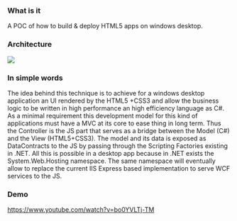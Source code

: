 
### What is it
A POC of how to build & deploy HTML5 apps on windows desktop.

### Architecture
![](https://raw.github.com/ukoreh/html5apponwindowsdesktop/master/diagram.png)

### In simple words
The idea behind this technique is to achieve for a windows desktop 
application an UI rendered by the HTML5 +CSS3 and allow the business 
logic to be written in high performance an high efficiency language as C#.
As a minimal requirement this development model for this kind of applications 
must have a MVC at its core to ease thing in long term. Thus the Controller is 
the JS part that serves as a bridge between the Model  (C#) and the View (HTML5+CSS3). 
The model and its data is exposed as DataContracts to the JS by passing through 
the Scripting Factories existing in .NET. All this is possible in a desktop app because 
in .NET exists the System.Web.Hosting namespace. The same namespace will eventually 
allow to replace the current IIS Express based implementation to serve WCF services to the JS.

### Demo
https://www.youtube.com/watch?v=bo0YVLTj-TM

